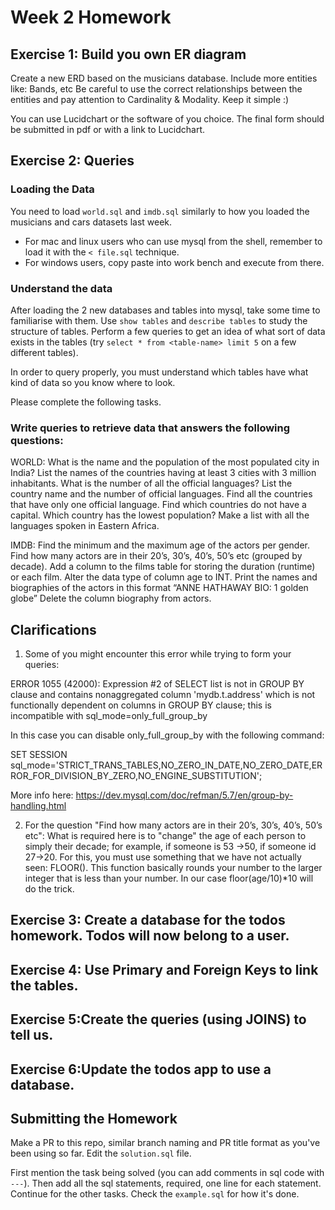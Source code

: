 # Week 2 Homework


## Exercise 1: Build you own ER diagram

Create a  new ERD based on the musicians database.
Include more entities like: Bands,  etc
Be careful to use the correct relationships between the entities and pay attention to Cardinality & Modality. 
Keep it simple :)

You can use Lucidchart or the software of you choice. The final form should be submitted in pdf or with a link to Lucidchart. 

## Exercise 2: Queries

### Loading the Data

You need to load `world.sql` and `imdb.sql`  similarly to how you loaded the musicians and cars datasets last week.

- For mac and linux users who can use mysql from the shell, remember to load it with the `< file.sql` technique.
- For windows users, copy paste into work bench and execute from there.


### Understand the data

After loading the 2 new databases and tables into mysql, take some time to familiarise with them. Use `show tables` and `describe tables` to study the structure of tables. Perform a few queries to get an idea of what sort of data exists in the tables (try `select * from <table-name> limit 5` on a few different tables).

In order to query properly, you must understand which tables have what kind of data so you know where to look.

Please complete the following tasks.


### Write queries to retrieve data that answers the following questions:

WORLD:
What is the name and the population of the most populated city in India?
List the names of the countries having at least 3 cities with 3 million inhabitants.
What is the number of all the official languages? 
List the country name and the number of official languages.
Find all the countries that have only one official language.
Find which countries do not have a capital.
Which country has the lowest population?
Make a list with all the languages spoken in Eastern Africa.

IMDB:
Find the minimum and the maximum age of the actors per gender.
Find how many actors are in their 20’s, 30’s, 40’s, 50’s etc (grouped by decade).
Add a column to the films table for storing the duration (runtime) or each film.
Alter the data type of column age to INT.
Print the names and biographies of the actors in this format “ANNE HATHAWAY BIO: 1 golden globe”
Delete the column biography from actors.


## Clarifications
1. Some of you might encounter this error while trying to form your queries:

ERROR 1055 (42000): Expression #2 of SELECT list is not in GROUP BY clause and contains nonaggregated column 'mydb.t.address' which is not functionally dependent on columns in GROUP BY clause; this is incompatible with sql_mode=only_full_group_by 

In this case you can disable only_full_group_by with the following command:

SET SESSION sql_mode='STRICT_TRANS_TABLES,NO_ZERO_IN_DATE,NO_ZERO_DATE,ERROR_FOR_DIVISION_BY_ZERO,NO_ENGINE_SUBSTITUTION';

More info here: https://dev.mysql.com/doc/refman/5.7/en/group-by-handling.html

2. For the question "Find how many actors are in their 20’s, 30’s, 40’s, 50’s etc":
What is required here is to "change" the age of each person to simply their decade; for example, if someone is 53 ->50, if someone id 27->20. For this, you must use something that we have not actually seen: FLOOR(). This function basically rounds your number to the larger integer that is less than your number. In our case floor(age/10)*10 will do the trick.


## Exercise 3: Create a database for the todos homework. Todos will now belong to a user.

## Exercise 4: Use Primary and Foreign Keys to link the tables.

## Exercise 5:Create the queries (using JOINS) to tell us.

## Exercise 6:Update the todos app to use a database.



## Submitting the Homework

Make a PR to this repo, similar branch naming and PR title format as you've been using so far.
Edit the `solution.sql` file.

First mention the task being solved (you can add comments in sql code with `---`). Then add all the sql statements, required, one line for each statement. Continue for the other tasks. Check the `example.sql` for how it's done.


